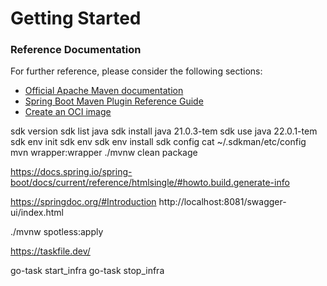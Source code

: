 # Getting Started

### Reference Documentation
For further reference, please consider the following sections:

* [Official Apache Maven documentation](https://maven.apache.org/guides/index.html)
* [Spring Boot Maven Plugin Reference Guide](https://docs.spring.io/spring-boot/docs/3.2.5/maven-plugin/reference/html/)
* [Create an OCI image](https://docs.spring.io/spring-boot/docs/3.2.5/maven-plugin/reference/html/#build-image)

sdk version
sdk list java
sdk install java 21.0.3-tem
sdk use  java 22.0.1-tem
sdk env init
sdk env
sdk env install
sdk config
cat ~/.sdkman/etc/config
mvn wrapper:wrapper
./mvnw clean package

https://docs.spring.io/spring-boot/docs/current/reference/htmlsingle/#howto.build.generate-info


https://springdoc.org/#Introduction
http://localhost:8081/swagger-ui/index.html

./mvnw spotless:apply

https://taskfile.dev/

go-task start_infra
go-task stop_infra
